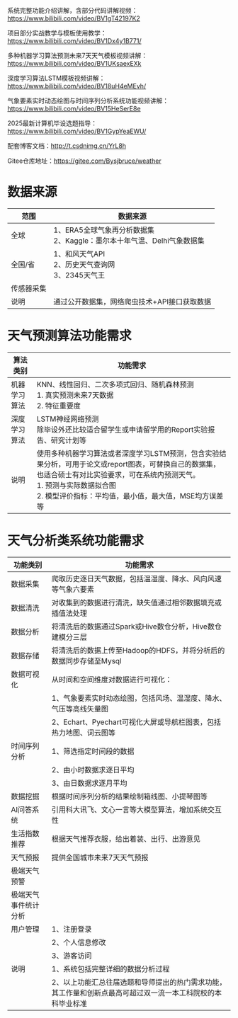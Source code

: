系统完整功能介绍讲解，含部分代码讲解视频：https://www.bilibili.com/video/BV1gT42197K2

项目部分实战教学与模板使用教学：https://www.bilibili.com/video/BV1Dx4y1B771/

多种机器学习算法预测未来7天天气模板视频讲解：https://www.bilibili.com/video/BV1UKsaexEXk

深度学习算法LSTM模板视频讲解：https://www.bilibili.com/video/BV18uH4eMEvh/

气象要素实时动态绘图与时间序列分析系统功能视频讲解：https://www.bilibili.com/video/BV15HeSerE8e

2025最新计算机毕设选题指导：https://www.bilibili.com/video/BV1GypYeaEWU/

配套博客文档：http://t.csdnimg.cn/YrL8h

Gitee仓库地址：https://gitee.com/Bysjbruce/weather

# 数据来源

| 范围   | 数据来源                                                                                     |
|--------|---------------------------------------------------------------------------------------------|
| 全球   | 1、ERA5全球气象再分析数据集<br>2、Kaggle：墨尔本十年气温、Delhi气象数据集                  |
| 全国/省 | 1、和风天气API<br>2、历史天气查询网<br>3、2345天气王                                       |
| 传感器采集 |                                                                                             |
| 说明   | 通过公开数据集，网络爬虫技术+API接口获取数据                                                 |


# 天气预测算法功能需求

| 算法类别       | 功能需求                                                                               |
|----------------|------------------------------------------------------------------------------------------------|
| 机器学习算法   | KNN、线性回归、二次多项式回归、随机森林预测<br>1. 真实预测未来7天数据<br>2. 特征重要度         |
| 深度学习算法   | LSTM神经网络预测     <br>除毕设外还比较适合留学生或申请留学用的Report实验报告、研究计划等                                                                           |
| 说明           | 使用多种机器学习算法或者深度学习LSTM预测，包含实验结果分析，可用于论文或report图表，可替换自己的数据集，也适合硕士有对比实验要求，可在系统内预测天气。<br>1. 预测与实际数据拟合图<br>2. 模型评价指标：平均值，最小值，最大值，MSE均方误差等 |


# 天气分析类系统功能需求

| 功能类别         | 功能需求                                                                                       |
|----------------|----------------------------------------------------------------------------------------------|
| 数据采集         | 爬取历史逐日天气数据，包括温湿度、降水、风向风速等气象六要素                                       |
| 数据清洗         | 对收集到的数据进行清洗，缺失值通过相邻数据填充或插值法处理                                        |
| 数据分析         | 将清洗后的数据通过Spark或Hive数仓分析，Hive数仓建模分三层                                         |
| 数据存储         | 将清洗后的数据上传至Hadoop的HDFS，并将分析后的数据同步存储至Mysql                                |
| 数据可视化        | 从时间和空间维度对数据进行可视化：                                                                 |
|                 | 1、气象要素实时动态绘图，包括风场、温湿度、降水、气压等高线矢量图                                  |
|                 | 2、Echart、Pyechart可视化大屏或导航栏图表，包括热力地图、词云图等                                 |
| 时间序列分析      | 1、筛选指定时间段的数据                                                                           |
|                 | 2、由小时数据求逐日平均                                                                          |
|                 | 3、由日数据求逐月平均                                                                           |
| 数据挖掘         | 根据时间序列分析的结果绘制箱线图、小提琴图等                                                      |
| AI问答系统        | 引用科大讯飞、文心一言等大模型算法，增加系统交互性                                               |
| 生活指数推荐      | 根据天气推荐衣服，给出着装、出行、出游意见                                                        |
| 天气预报         | 提供全国城市未来7天天气预报                                                                      |
| 极端天气预警      |                                                                                               |
| 极端天气事件统计分析 |                                                                                               |
| 用户管理         | 1、注册登录                                                                                    |
|                 | 2、个人信息修改                                                                                |
|                 | 3、游客访问                                                                                    |
| 说明            | 1、系统包括完整详细的数据分析过程                                                                 |
|                 | 2、以上功能汇总往届选题和导师提出的热门需求功能，其工作量和创新点最高可超过双一流一本工科院校的本科毕业标准 |

